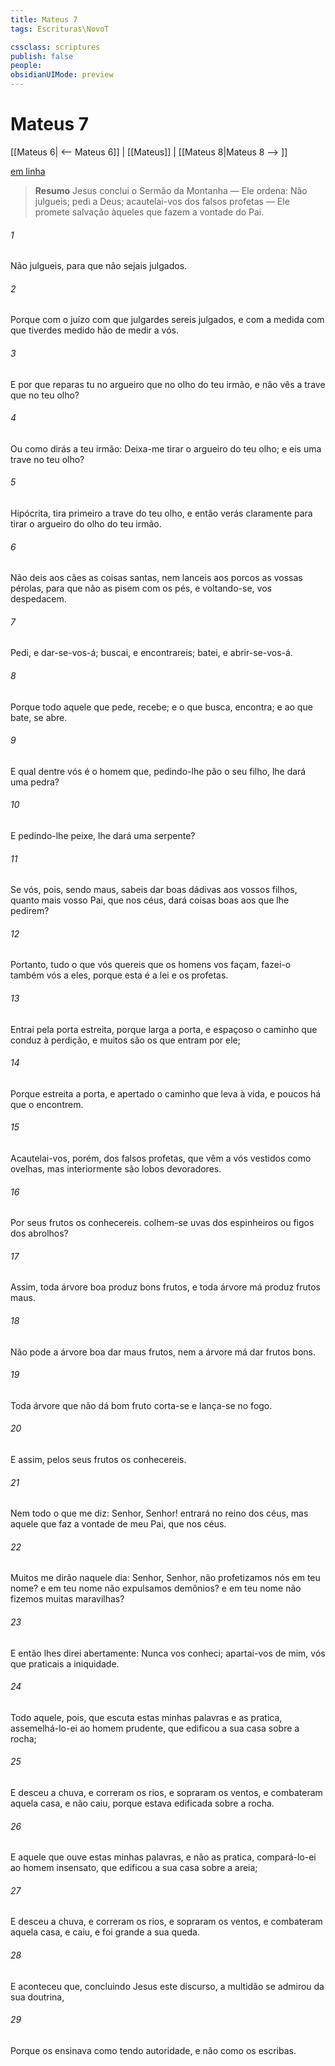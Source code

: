 ```yaml
---
title: Mateus 7
tags: Escrituras\NovoT

cssclass: scriptures
publish: false
people:
obsidianUIMode: preview
---
```


# Mateus 7
[[Mateus 6| <-- Mateus 6]] | [[Mateus]] | [[Mateus 8|Mateus 8 --> ]]

[em linha](https://churchofjesuschrist.org/study/scriptures/nt/matt/7?lang=por)

> __Resumo__
Jesus conclui o Sermão da Montanha — Ele ordena: Não julgueis; pedi a Deus; acautelai-vos dos falsos profetas — Ele promete salvação àqueles que fazem a vontade do Pai.

###### 1 
Não julgueis, para que não sejais julgados.

###### 2 
Porque com o juízo com que julgardes sereis julgados, e com a medida com que tiverdes medido hão de medir a vós.

###### 3 
E por que reparas tu no argueiro que  no olho do teu irmão, e não vês a trave que  no teu olho?

###### 4 
Ou como dirás a teu irmão: Deixa-me tirar o argueiro do teu olho; e eis uma trave no teu olho?

###### 5 
Hipócrita, tira primeiro a trave do teu olho, e então verás claramente para tirar o argueiro do olho do teu irmão.

###### 6 
Não deis aos cães as coisas santas, nem lanceis aos porcos as vossas pérolas, para que não as pisem com os pés, e voltando-se, vos despedacem.

###### 7 
Pedi, e dar-se-vos-á; buscai, e encontrareis; batei, e abrir-se-vos-á.

###### 8 
Porque todo aquele que pede, recebe; e o que busca, encontra; e ao que bate, se abre.

###### 9 
E qual dentre vós é o homem que, pedindo-lhe pão o seu filho, lhe dará uma pedra?

###### 10 
E pedindo-lhe peixe, lhe dará uma serpente?

###### 11 
Se vós, pois, sendo maus, sabeis dar boas dádivas aos vossos filhos, quanto mais vosso Pai, que  nos céus, dará coisas boas aos que lhe pedirem?

###### 12 
Portanto, tudo o que vós quereis que os homens vos façam, fazei-o também vós a eles, porque esta é a lei e os profetas.

###### 13 
Entrai pela porta estreita, porque larga  a porta, e espaçoso o caminho que conduz à perdição, e muitos são os que entram por ele;

###### 14 
Porque estreita  a porta, e apertado o caminho que leva à vida, e poucos há que o encontrem.

###### 15 
Acautelai-vos, porém, dos falsos profetas, que vêm a vós vestidos como ovelhas, mas interiormente são lobos devoradores.

###### 16 
Por seus frutos os conhecereis.  colhem-se uvas dos espinheiros ou figos dos abrolhos?

###### 17 
Assim, toda árvore boa produz bons frutos, e toda árvore má produz frutos maus.

###### 18 
Não pode a árvore boa dar maus frutos, nem a árvore má dar frutos bons.

###### 19 
Toda árvore que não dá bom fruto corta-se e lança-se no fogo.

###### 20 
E assim, pelos seus frutos os conhecereis.

###### 21 
Nem todo o que me diz: Senhor, Senhor! entrará no reino dos céus, mas aquele que faz a vontade de meu Pai, que  nos céus.

###### 22 
Muitos me dirão naquele dia: Senhor, Senhor, não profetizamos nós em teu nome? e em teu nome não expulsamos demônios? e em teu nome não fizemos muitas maravilhas?

###### 23 
E então lhes direi abertamente: Nunca vos conheci; apartai-vos de mim, vós que praticais a iniquidade.

###### 24 
Todo aquele, pois, que escuta estas minhas palavras e as pratica, assemelhá-lo-ei ao homem prudente, que edificou a sua casa sobre a rocha;

###### 25 
E desceu a chuva, e correram os rios, e sopraram os ventos, e combateram aquela casa, e não caiu, porque estava edificada sobre a rocha.

###### 26 
E aquele que ouve estas minhas palavras, e não as pratica, compará-lo-ei ao homem insensato, que edificou a sua casa sobre a areia;

###### 27 
E desceu a chuva, e correram os rios, e sopraram os ventos, e combateram aquela casa, e caiu, e foi grande a sua queda.

###### 28 
E aconteceu que, concluindo Jesus este discurso, a multidão se admirou da sua doutrina,

###### 29 
Porque os ensinava como tendo autoridade, e não como os escribas.

